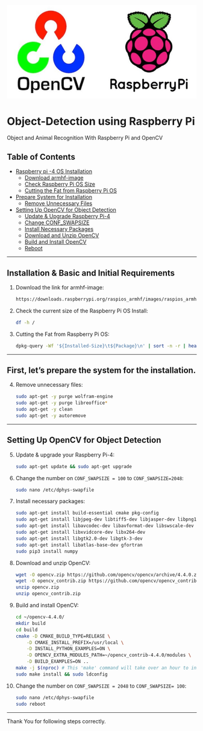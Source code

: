 ![Example Image](https://github.com/aiskaushi/Object-Detection/blob/main/image1.jpg)

# Object-Detection using Raspberry Pi

Object and Animal Recognition With Raspberry Pi and OpenCV

## Table of Contents
- [Raspberry pi -4 OS Installation](#installation-Basic-and-Initial-Requirements)
  - [Download armhf-image](#download-armhf-image)
  - [Check Raspberry Pi OS Size](#check-raspberry-pi-os-size)
  - [Cutting the Fat from Raspberry Pi OS](#cutting-the-fat-from-raspberry-pi-os)
- [Prepare System for Installation](#prepare-system-for-installation)
  - [Remove Unnecessary Files](#remove-unnecessary-files)
- [Setting Up OpenCV for Object Detection](#setting-up-opencv-for-object-detection)
  - [Update & Upgrade Raspberry Pi-4](#update--upgrade-raspberry-pi-4)
  - [Change CONF_SWAPSIZE](#change-conf-swapsize)
  - [Install Necessary Packages](#install-necessary-packages)
  - [Download and Unzip OpenCV](#download-and-unzip-opencv)
  - [Build and Install OpenCV](#build-and-install-opencv)
  - [Reboot](#reboot)

---

## Installation & Basic and Initial Requirements

1. Download the link for armhf-image:
    ```bash
    https://downloads.raspberrypi.org/raspios_armhf/images/raspios_armhf-2021-05-28/
    ```

2. Check the current size of the Raspberry Pi OS Install:
    ```bash
    df -h /
    ```

3. Cutting the Fat from Raspberry Pi OS:
    ```bash
    dpkg-query -Wf '${Installed-Size}\t${Package}\n' | sort -n -r | head -n 20
    ```

---

## First, let’s prepare the system for the installation.

4. Remove unnecessary files:
    ```bash
    sudo apt-get -y purge wolfram-engine
    sudo apt-get -y purge libreoffice*
    sudo apt-get -y clean
    sudo apt-get -y autoremove
    ```

---

## Setting Up OpenCV for Object Detection

5. Update & upgrade your Raspberry Pi-4:
    ```bash
    sudo apt-get update && sudo apt-get upgrade
    ```

6. Change the number on `CONF_SWAPSIZE = 100` to `CONF_SWAPSIZE=2048`:
    ```bash
    sudo nano /etc/dphys-swapfile
    ```

7. Install necessary packages:
    ```bash
    sudo apt-get install build-essential cmake pkg-config
    sudo apt-get install libjpeg-dev libtiff5-dev libjasper-dev libpng12-dev
    sudo apt-get install libavcodec-dev libavformat-dev libswscale-dev libv4l-dev
    sudo apt-get install libxvidcore-dev libx264-dev
    sudo apt-get install libgtk2.0-dev libgtk-3-dev
    sudo apt-get install libatlas-base-dev gfortran
    sudo pip3 install numpy
    ```

8. Download and unzip OpenCV:
    ```bash
    wget -O opencv.zip https://github.com/opencv/opencv/archive/4.4.0.zip
    wget -O opencv_contrib.zip https://github.com/opencv/opencv_contrib/archive/4.4.0.zip
    unzip opencv.zip
    unzip opencv_contrib.zip
    ```

9. Build and install OpenCV:
    ```bash
    cd ~/opencv-4.4.0/
    mkdir build
    cd build
    cmake -D CMAKE_BUILD_TYPE=RELEASE \
        -D CMAKE_INSTALL_PREFIX=/usr/local \
        -D INSTALL_PYTHON_EXAMPLES=ON \
        -D OPENCV_EXTRA_MODULES_PATH=~/opencv_contrib-4.4.0/modules \
        -D BUILD_EXAMPLES=ON ..
    make -j $(nproc) # This 'make' command will take over an hour to install and there will be no indication of how much longer it will take.
    sudo make install && sudo ldconfig
10. Change the number on `CONF_SWAPSIZE = 2048` to `CONF_SWAPSIZE= 100`:
    ```bash
    sudo nano /etc/dphys-swapfile  
    sudo reboot
    ```

---

Thank You for following steps correctly.
